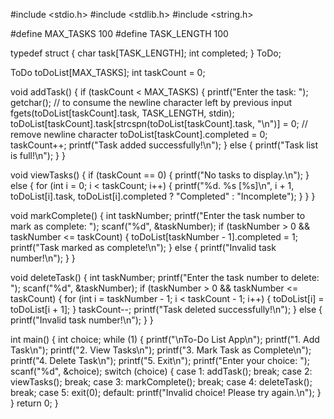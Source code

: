 #include <stdio.h>
#include <stdlib.h>
#include <string.h>

#define MAX_TASKS 100
#define TASK_LENGTH 100

typedef struct {
    char task[TASK_LENGTH];
    int completed;
} ToDo;

ToDo toDoList[MAX_TASKS];
int taskCount = 0;

void addTask() {
    if (taskCount < MAX_TASKS) {
        printf("Enter the task: ");
        getchar(); // to consume the newline character left by previous input
        fgets(toDoList[taskCount].task, TASK_LENGTH, stdin);
        toDoList[taskCount].task[strcspn(toDoList[taskCount].task, "\n")] = 0; // remove newline character
        toDoList[taskCount].completed = 0;
        taskCount++;
        printf("Task added successfully!\n");
    } else {
        printf("Task list is full!\n");
    }
}

void viewTasks() {
    if (taskCount == 0) {
        printf("No tasks to display.\n");
    } else {
        for (int i = 0; i < taskCount; i++) {
            printf("%d. %s [%s]\n", i + 1, toDoList[i].task, toDoList[i].completed ? "Completed" : "Incomplete");
        }
    }
}

void markComplete() {
    int taskNumber;
    printf("Enter the task number to mark as complete: ");
    scanf("%d", &taskNumber);
    if (taskNumber > 0 && taskNumber <= taskCount) {
        toDoList[taskNumber - 1].completed = 1;
        printf("Task marked as complete!\n");
    } else {
        printf("Invalid task number!\n");
    }
}

void deleteTask() {
    int taskNumber;
    printf("Enter the task number to delete: ");
    scanf("%d", &taskNumber);
    if (taskNumber > 0 && taskNumber <= taskCount) {
        for (int i = taskNumber - 1; i < taskCount - 1; i++) {
            toDoList[i] = toDoList[i + 1];
        }
        taskCount--;
        printf("Task deleted successfully!\n");
    } else {
        printf("Invalid task number!\n");
    }
}

int main() {
    int choice;
    while (1) {
        printf("\nTo-Do List App\n");
        printf("1. Add Task\n");
        printf("2. View Tasks\n");
        printf("3. Mark Task as Complete\n");
        printf("4. Delete Task\n");
        printf("5. Exit\n");
        printf("Enter your choice: ");
        scanf("%d", &choice);
        switch (choice) {
            case 1:
                addTask();
                break;
            case 2:
                viewTasks();
                break;
            case 3:
                markComplete();
                break;
            case 4:
                deleteTask();
                break;
            case 5:
                exit(0);
            default:
                printf("Invalid choice! Please try again.\n");
        }
    }
    return 0;
}
